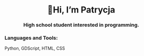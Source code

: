 <h1 align="center">👋Hi, I’m Patrycja</h1>
<h3 align="center">High school student interested in programming.</h3> 

<h3>Languages and Tools:</h3>
<p>Python, GDScript, HTML, CSS</p>

